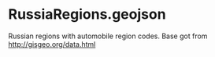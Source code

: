 # RussiaRegions.geojson
Russian regions with automobile region codes. Base got from http://gisgeo.org/data.html
